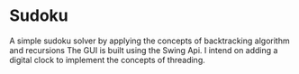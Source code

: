 # Sudoku

A simple sudoku solver by applying the concepts of backtracking algorithm and recursions
The GUI is built using the Swing Api. 
I intend on adding a digital clock to implement the concepts of threading.
